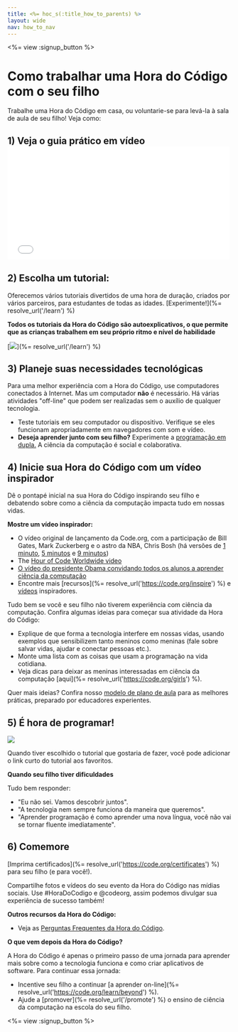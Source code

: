 ```yaml
---
title: <%= hoc_s(:title_how_to_parents) %>
layout: wide
nav: how_to_nav
---
```

<%= view :signup_button %>

# Como trabalhar uma Hora do Código com o seu filho

Trabalhe uma Hora do Código em casa, ou voluntarie-se para levá-la à sala de aula de seu filho! Veja como:

## 1) Veja o guia prático em vídeo <iframe width="500" height="255" src="//www.youtube.com/embed/SrnvvWDm73k" frameborder="0" allowfullscreen mark="crwd-mark"></iframe> 

## 2) Escolha um tutorial:

Oferecemos vários tutoriais divertidos de uma hora de duração, criados por vários parceiros, para estudantes de todas as idades. [Experimente!](%= resolve_url('/learn') %)

**Todos os tutoriais da Hora do Código são autoexplicativos, o que permite que as crianças trabalhem em seu próprio ritmo e nível de habilidade**

[![](/images/fit-700/tutorials.png)](%= resolve_url('/learn') %)

## 3) Planeje suas necessidades tecnológicas

Para uma melhor experiência com a Hora do Código, use computadores conectados à Internet. Mas um computador **não** é necessário. Há várias atividades "off-line" que podem ser realizadas sem o auxílio de qualquer tecnologia.

- Teste tutoriais em seu computador ou dispositivo. Verifique se eles funcionam apropriadamente em navegadores com som e vídeo.
- **Deseja aprender junto com seu filho?** Experimente a [programação em dupla.](http://www.ncwit.org/resources/pair-programming-box-power-collaborative-learning) A ciência da computação é social e colaborativa.

## 4) Inicie sua Hora do Código com um vídeo inspirador

Dê o pontapé inicial na sua Hora do Código inspirando seu filho e debatendo sobre como a ciência da computação impacta tudo em nossas vidas.

**Mostre um vídeo inspirador:**

- O vídeo original de lançamento da Code.org, com a participação de Bill Gates, Mark Zuckerberg e o astro da NBA, Chris Bosh (há versões de [1 minuto](https://www.youtube.com/watch?v=qYZF6oIZtfc), [5 minutos](https://www.youtube.com/watch?v=nKIu9yen5nc) e [9 minutos](https://www.youtube.com/watch?v=dU1xS07N-FA))
- The [Hour of Code Worldwide video](https://www.youtube.com/watch?v=KsOIlDT145A)
- [O vídeo do presidente Obama convidando todos os alunos a aprender ciência da computação](https://www.youtube.com/watch?v=6XvmhE1J9PY)
- Encontre mais [recursos](%= resolve_url('https://code.org/inspire') %) e [vídeos](https://www.youtube.com/playlist?list=PLzdnOPI1iJNfpD8i4Sx7U0y2MccnrNZuP) inspiradores.

Tudo bem se você e seu filho não tiverem experiência com ciência da computação. Confira algumas ideias para começar sua atividade da Hora do Código:

- Explique de que forma a tecnologia interfere em nossas vidas, usando exemplos que sensibilizem tanto meninos como meninas (fale sobre salvar vidas, ajudar e conectar pessoas etc.).
- Monte uma lista com as coisas que usam a programação na vida cotidiana.
- Veja dicas para deixar as meninas interessadas em ciência da computação [aqui](%= resolve_url('https://code.org/girls') %).

Quer mais ideias? Confira nosso [modelo de plano de aula](/files/AfterschoolEducatorLessonPlanOutline.docx) para as melhores práticas, preparado por educadores experientes.

## 5) É hora de programar!

<img src="/images/fit-700/tutorial-short-link.png" />

Quando tiver escolhido o tutorial que gostaria de fazer, você pode adicionar o link curto do tutorial aos favoritos.

**Quando seu filho tiver dificuldades**

Tudo bem responder:

- "Eu não sei. Vamos descobrir juntos".
- "A tecnologia nem sempre funciona da maneira que queremos".
- "Aprender programação é como aprender uma nova língua, você não vai se tornar fluente imediatamente".

## 6) Comemore

[Imprima certificados](%= resolve_url('https://code.org/certificates') %) para seu filho (e para você!).

Compartilhe fotos e vídeos do seu evento da Hora do Código nas mídias sociais. Use #HoraDoCodigo e @codeorg, assim podemos divulgar sua experiência de sucesso também!

**Outros recursos da Hora do Código:**

- Veja as [Perguntas Frequentes da Hora do Código](https://support.code.org/hc/en-us/categories/200147083-Hour-of-Code).

**O que vem depois da Hora do Código?**

A Hora do Código é apenas o primeiro passo de uma jornada para aprender mais sobre como a tecnologia funciona e como criar aplicativos de software. Para continuar essa jornada:

- Incentive seu filho a continuar [a aprender on-line](%= resolve_url('https://code.org/learn/beyond') %).
- Ajude a [promover](%= resolve_url('/promote') %) o ensino de ciência da computação na escola do seu filho.

<%= view :signup_button %>
